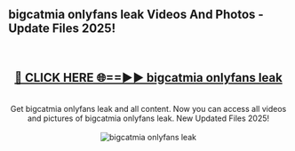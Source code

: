 <h2>bigcatmia onlyfans leak Videos And Photos - Update Files 2025!</h2>
<br>
<div align="center">
<h2><a href="https://linkcuts.com/hfmhzwbr" rel="nofollow">🔴 CLICK HERE 🌐==►► bigcatmia onlyfans leak</a></h2>
<br>
Get bigcatmia onlyfans leak and all content. Now you can access all videos and pictures of bigcatmia onlyfans leak. New Updated Files 2025!
<br>
<br>
<a href="https://linkcuts.com/hfmhzwbr" rel="nofollow" data-target="animated-image.originalLink"><img src="https://i.ibb.co.com/WyWwxjT/player-gif2.gif" alt="bigcatmia onlyfans leak" style="max-width: 100%; display: inline-block;" data-target="animated-image.originalImage"></a>
</div>
<br>